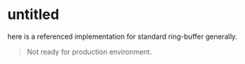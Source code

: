 # untitled

here is a referenced implementation for standard ring-buffer generally.

> Not ready for production environment.
>
>
